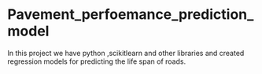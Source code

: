 # Pavement_perfoemance_prediction_model
In this project we have python ,scikitlearn and other libraries and created regression models for predicting the life span of roads.
